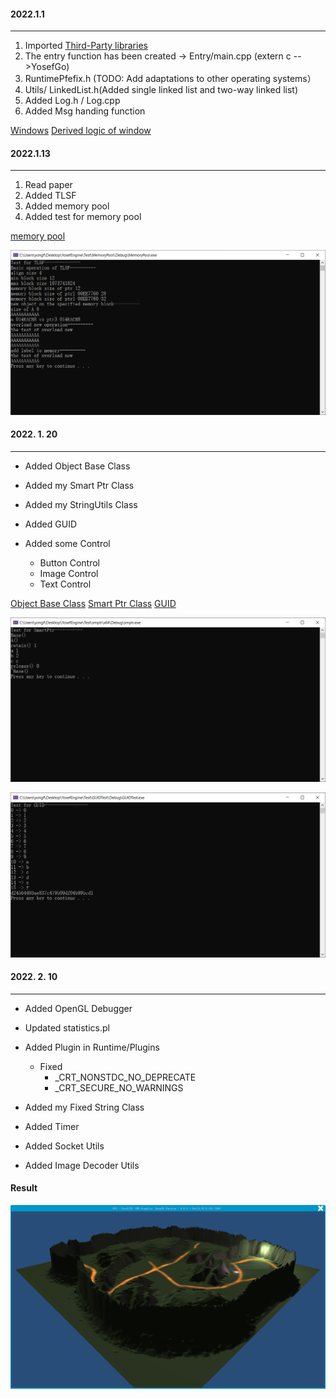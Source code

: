 #### 2022.1.1 

-----
1. Imported [Third-Party libraries](./NOTE/ThirdLib.md)
2. The entry function has been created -> Entry/main.cpp (extern c -->YosefGo)
3. RuntimePfefix.h (TODO: Add adaptations to other operating systems）
4. Utils/ LinkedList.h(Added single linked list and two-way linked list)
5. Added Log.h / Log.cpp
6. Added Msg handing function

[Windows](./NOTE/Windows端.md) [Derived logic of window](./NOTE/窗口的派生逻辑.md) 



#### 2022.1.13

---

1. Read paper
1. Added TLSF
2. Added memory pool
2. Added test for memory pool

[memory pool](./NOTE/内存池管理.md) 

![img](./NOTE/testmemorypool.PNG)



#### 2022. 1. 20

----

- Added Object Base Class
- Added my Smart Ptr Class

- Added my StringUtils Class
- Added GUID
- Added some Control
  - Button Control
  - Image Control
  - Text Control

[Object Base Class](./NOTE/Object基类.md)  [Smart Ptr Class](./NOTE/智能指针.md)  [GUID](./NOTE/GUID.md) 

![img](./NOTE/testsmartptr.PNG)

![img](./NOTE/testguid.PNG)



#### 2022. 2. 10

----

- Added OpenGL Debugger
- Updated statistics.pl

- Added Plugin in Runtime/Plugins
  - Fixed 
    - _CRT_NONSTDC_NO_DEPRECATE
    - _CRT_SECURE_NO_WARNINGS
- Added my Fixed String Class
- Added Timer
- Added Socket Utils
- Added Image Decoder Utils



#### Result

![img](./NOTE/scene1.PNG)


